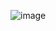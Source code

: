
![image](https://github.com/shekhsahil/BharatIntern_Netflix_Homepage_Clone/assets/91855497/3dda03ad-3f9b-4a85-a90b-561286a86536)

